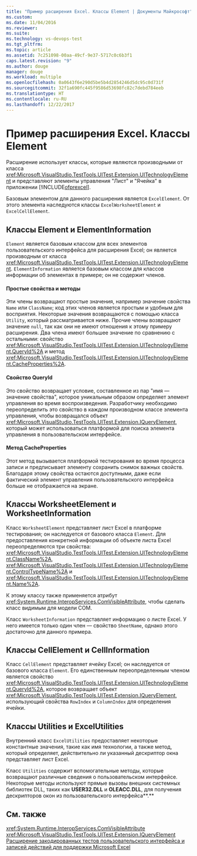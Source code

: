 ```yaml
---
title: "Пример расширения Excel. Классы Element | Документы Майкрософт"
ms.custom: 
ms.date: 11/04/2016
ms.reviewer: 
ms.suite: 
ms.technology: vs-devops-test
ms.tgt_pltfrm: 
ms.topic: article
ms.assetid: 7c251098-00aa-49cf-9e37-5717c0c6b3f1
caps.latest.revision: "9"
ms.author: douge
manager: douge
ms.workload: multiple
ms.openlocfilehash: 0a0643f6e290d5be5b4d2854246d5dc95c0d731f
ms.sourcegitcommit: 32f1a690fc445f9586d53698fc82c7debd784eeb
ms.translationtype: HT
ms.contentlocale: ru-RU
ms.lasthandoff: 12/22/2017
---
```

# <a name="sample-excel-extension-element-classes"></a>Пример расширения Excel. Классы Element
Расширение использует классы, которые являются производными от класса <xref:Microsoft.VisualStudio.TestTools.UITest.Extension.UITechnologyElement> и представляют элементы управления "Лист" и "Ячейка" в приложении [!INCLUDE[ofprexcel](../test/includes/ofprexcel_md.md)].  
  
 Базовым элементом для данного расширения является `ExcelElement`. От этого элемента наследуются классы `ExcelWorksheetElement` и `ExcelCellElement`.  
  
## <a name="element-and-elementinformation-classes"></a>Классы Element и ElementInformation  
 `Element` является базовым классом для всех элементов пользовательского интерфейса для расширения Excel; он является производным от класса <xref:Microsoft.VisualStudio.TestTools.UITest.Extension.UITechnologyElement>. `ElementInformation` является базовым классом для классов информации об элементах в примере; он не содержит членов.  
  
#### <a name="simple-properties-and-methods"></a>Простые свойства и методы  
 Эти члены возвращают простые значения, например значение свойства `Name` или `ClassName`; код этих членов является простым и удобным для восприятия. Некоторые значения возвращаются с помощью класса `Utility`, который рассматривается ниже. Прочие члены возвращают значение `null`, так как они не имеют отношения к этому примеру расширения. Два члена имеют большее значение по сравнению с остальными: свойство <xref:Microsoft.VisualStudio.TestTools.UITest.Extension.UITechnologyElement.QueryId%2A> и метод <xref:Microsoft.VisualStudio.TestTools.UITest.Extension.UITechnologyElement.CacheProperties%2A>.  
  
#### <a name="queryid-property"></a>Свойство QueryId  
 Это свойство возвращает условие, составленное из пар "имя — значение свойства", которое уникальным образом определяет элемент управления во время воспроизведения. Разработчику необходимо переопределить это свойство в каждом производном классе элемента управления, чтобы возвращался объект <xref:Microsoft.VisualStudio.TestTools.UITest.Extension.IQueryElement>, который может использоваться платформой для поиска элемента управления в пользовательском интерфейсе.  
  
#### <a name="cacheproperties-method"></a>Метод CacheProperties  
 Этот метод вызывается платформой тестирования во время процесса записи и предписывает элементу сохранить снимок важных свойств. Благодаря этому свойства остаются доступными, даже если фактический элемент управления пользовательского интерфейса больше не отображается на экране.  
  
## <a name="worksheetelement-and-worksheetinformation-classes"></a>Классы WorksheetElement и WorksheetInformation  
 Класс `WorksheetElement` представляет лист Excel в платформе тестирования; он наследуется от базового класса `Element`. Для предоставления конкретной информации об объекте листа Excel переопределяются три свойства: <xref:Microsoft.VisualStudio.TestTools.UITest.Extension.UITechnologyElement.ClassName%2A>, <xref:Microsoft.VisualStudio.TestTools.UITest.Extension.UITechnologyElement.ControlTypeName%2A> и <xref:Microsoft.VisualStudio.TestTools.UITest.Extension.UITechnologyElement.Name%2A>.  
  
 К этому классу также применяется атрибут <xref:System.Runtime.InteropServices.ComVisibleAttribute>, чтобы сделать класс видимым для модели COM.  
  
 Класс `WorksheetInformation` представляет информацию о листе Excel. У него имеется только один член — свойство `SheetName`, однако этого достаточно для данного примера.  
  
## <a name="cellelement-and-cellinformation-classes"></a>Классы CellElement и CellInformation  
 Класс `CellElement` представляет ячейку Excel; он наследуется от базового класса `Element`. Его единственным переопределенным членом является свойство <xref:Microsoft.VisualStudio.TestTools.UITest.Extension.UITechnologyElement.QueryId%2A>, которое возвращает объект <xref:Microsoft.VisualStudio.TestTools.UITest.Extension.IQueryElement>, использующий свойства `RowIndex` и `ColumnIndex` для определения ячейки.  
  
## <a name="utilities-and-excelutilities-classes"></a>Классы Utilities и ExcelUtilities  
 Внутренний класс `ExcelUtilities` предоставляет некоторые константные значения, такие как имя технологии, а также метод, который определяет, действительно ли указанный дескриптор окна представляет лист Excel.  
  
 Класс `Utilities` содержит вспомогательные методы, которые возвращают различные сведения о пользовательском интерфейсе. Некоторые методы используют прямые вызовы внешних системных библиотек DLL, таких как **USER32.DLL** и **OLEACC.DLL**, для получения дескрипторов окон из пользовательского интерфейса**.**  
  
## <a name="see-also"></a>См. также  
 <xref:System.Runtime.InteropServices.ComVisibleAttribute>   
 <xref:Microsoft.VisualStudio.TestTools.UITest.Extension.IQueryElement>   
 [Расширение закодированных тестов пользовательского интерфейса и записей действий для поддержки Microsoft Excel](../test/extending-coded-ui-tests-and-action-recordings-to-support-microsoft-excel.md)
